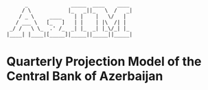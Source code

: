 
```
      _              _____  ____    ____
     / \            |_   _||_   \  /   _|
    / _ \     ____    | |    |   \/   |
   / ___ \   [_   ]   | |    | |\  /| |
 _/ /   \ \_  .' /_  _| |_  _| |_\/_| |_
|____| |____|[_____]|_____||_____||_____|

```

# Quarterly Projection Model of the Central Bank of Azerbaijan 

